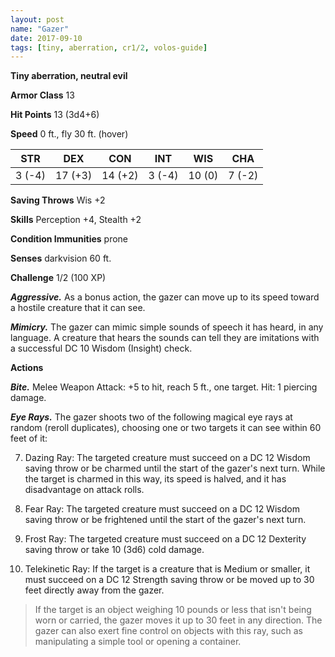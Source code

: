 ```yaml
---
layout: post
name: "Gazer"
date: 2017-09-10
tags: [tiny, aberration, cr1/2, volos-guide]
---
```


**Tiny aberration, neutral evil**

**Armor Class** 13

**Hit Points** 13 (3d4+6)

**Speed** 0 ft., fly 30 ft. (hover)

|   STR   |   DEX   |   CON   |   INT   |   WIS   |   CHA   |
|:-----:|:-----:|:-----:|:-----:|:-----:|:-----:|
| 3 (-4) | 17 (+3) | 14 (+2) | 3 (-4) | 10 (0) | 7 (-2) |

**Saving Throws** Wis +2

**Skills** Perception +4, Stealth +2

**Condition Immunities** prone

**Senses** darkvision 60 ft.

**Challenge** 1/2 (100 XP)

***Aggressive.*** As a bonus action, the gazer can move up to its speed toward a hostile creature that it can see.

***Mimicry.*** The gazer can mimic simple sounds of speech it has heard, in any language. A creature that hears the sounds can tell they are imitations with a successful DC 10 Wisdom (Insight) check.

**Actions**

***Bite.*** Melee Weapon Attack: +5 to hit, reach 5 ft., one target. Hit: 1 piercing damage.

***Eye Rays.*** The gazer shoots two of the following magical eye rays at random (reroll duplicates), choosing one or two targets it can see within 60 feet of it: 

7. Dazing Ray: The targeted creature must succeed on a DC 12 Wisdom saving throw or be charmed until the start of the gazer's next turn. While the target is charmed in this way, its speed is halved, and it has disadvantage on attack rolls. 

2. Fear Ray: The targeted creature must succeed on a DC 12 Wisdom saving throw or be frightened until the start of the gazer's next turn. 

3. Frost Ray: The targeted creature must succeed on a DC 12 Dexterity saving throw or take 10 (3d6) cold damage. 

4. Telekinetic Ray: If the target is a creature that is Medium or smaller, it must succeed on a DC 12 Strength saving throw or be moved up to 30 feet directly away from the gazer. 

>If the target is an object weighing 10 pounds or less that isn't being worn or carried, the gazer moves it up to 30 feet in any direction. The gazer can also exert fine control on objects with this ray, such as manipulating a simple tool or opening a container.

